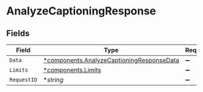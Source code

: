 # AnalyzeCaptioningResponse


## Fields

| Field                                                                                                 | Type                                                                                                  | Required                                                                                              | Description                                                                                           | Example                                                                                               |
| ----------------------------------------------------------------------------------------------------- | ----------------------------------------------------------------------------------------------------- | ----------------------------------------------------------------------------------------------------- | ----------------------------------------------------------------------------------------------------- | ----------------------------------------------------------------------------------------------------- |
| `Data`                                                                                                | [*components.AnalyzeCaptioningResponseData](../../models/components/analyzecaptioningresponsedata.md) | :heavy_minus_sign:                                                                                    | N/A                                                                                                   |                                                                                                       |
| `Limits`                                                                                              | [*components.Limits](../../models/components/limits.md)                                               | :heavy_minus_sign:                                                                                    | N/A                                                                                                   |                                                                                                       |
| `RequestID`                                                                                           | **string*                                                                                             | :heavy_minus_sign:                                                                                    | N/A                                                                                                   | 17c3b70c5096df0e77e838323abb7029                                                                      |